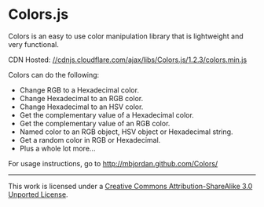 # Colors.js

Colors is an easy to use color manipulation library that is lightweight and very functional.

CDN Hosted: [//cdnjs.cloudflare.com/ajax/libs/Colors.js/1.2.3/colors.min.js](//cdnjs.cloudflare.com/ajax/libs/Colors.js/1.2.3/colors.min.js)

Colors can do the following:

* Change RGB to a Hexadecimal color.
* Change Hexadecimal to an RGB color.
* Change Hexadecimal to an HSV color.
* Get the complementary value of a Hexadecimal color.
* Get the complementary value of an RGB color.
* Named color to an RGB object, HSV object or Hexadecimal string.
* Get a random color in RGB or Hexadecimal.
* Plus a whole lot more... 

For usage instructions, go to http://mbjordan.github.com/Colors/

* * *

This work is licensed under a [Creative Commons Attribution-ShareAlike 3.0 Unported License][1].
 
 [1]: http://creativecommons.org/licenses/by-sa/3.0/
